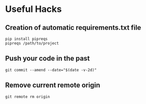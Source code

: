 # Useful Hacks

## Creation of automatic requirements.txt file
```
pip install pipreqs
pipreqs /path/to/project
```

## Push your code in the past
`git commit --amend --date="$(date -v-2d)"`

## Remove current remote origin
`git remote rm origin`
